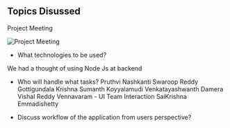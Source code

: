 ## Topics Disussed

Project Meeting 

![Project Meeting](https://github.com/KHARIKA17/NWMSU_Gaming-App/blob/master/DesignArchitecture/Team%20Meeting-1.png?raw=true)

* What technologies to be used?

We had a thought of using Node Js at backend

* Who will handle what tasks?
   Pruthvi Nashkanti
   Swaroop Reddy Gottigundala
   Krishna Sumanth Koyyalamudi
   Venkatayashwanth Damera
   Vishal Reddy Vennavaram - UI Team Interaction
   SaiKrishna Emmadishetty
   
* Discuss workflow of the application from users perspective?
